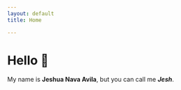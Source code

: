 ```yaml
---
layout: default
title: Home

---
```


# Hello 👋

My name is **Jeshua Nava Avila**, but you can call me **_Jesh_**.

<html>
<canvas id = "gameCanvas" width = "400" height = "480" style = "padding: 0; margin: auto; display: block;"></canvas>

<script>
    var canvas;
    var canvasContext;
    var ballX = 100;
    var ballY = 100;
    var ballSpeedX = 5;
    var ballSpeedY = 5;

    var playerPaddleY = 240;
    var opponentPaddleX = 1;
    var opponentPaddleY = 1;
    const PADDLE_HEIGHT = 60;
    const PADDLE_WIDTH = 10;
    const BALL_RADIUS = 7;

    function calculateMousePosition(evt)
    {
        var rect = canvas.getBoundingClientRect();
        var root = document.documentElement;
        var mouseX = evt.clientX - rect.left - root.scrollLeft;
        var mouseY = evt.clientY - rect.top - root.scrollTop;
        return {
            x:mouseX,
            y:mouseY
        };
    }

    window.onload = function() 
    {
        var framesPerSecond = 30;

        canvas = document.getElementById("gameCanvas");
        canvasContext = canvas.getContext("2d");

        opponentPaddleX = canvas.width - PADDLE_WIDTH - 1;
        opponentPaddleY = canvas.height / 2 - PADDLE_HEIGHT / 2;

        setInterval(function()
        {
            drawCanvas();
            moveOpponent();
            moveBall();
        }, 1000 / framesPerSecond );

        // Move player.
        canvas.addEventListener("mousemove",
            function(evt)
            {
                var mousePos = calculateMousePosition(evt);
                playerPaddleY = mousePos.y;
            }
        );

    }

    function drawRect(leftX, topY, width, height, color)
    {
        canvasContext.fillStyle = color;
        canvasContext.fillRect(leftX, topY, width, height);
    }

    function drawCircle(centerX, centerY, radius, drawColor)
    {
        canvasContext.fillStyle = drawColor;
        canvasContext.beginPath();
        canvasContext.arc(centerX, centerY, radius, 0, Math.PI*2, true);
        canvasContext.fill();
    }

    function ballReset()
    {
        ballSpeedX *= -1;
        ballX = canvas.height / 2;
        ballY = canvas.width / 2;
    }

    function drawCanvas()
    {
        // Black canvas.
        drawRect(0, 0, canvas.width, canvas.height, "black");
        // Ball.
        drawCircle(ballX, ballY, BALL_RADIUS, "FloralWhite");
        // Player paddle.
        drawRect(1, playerPaddleY - PADDLE_HEIGHT / 2, PADDLE_WIDTH, PADDLE_HEIGHT, "white");
    }

    function moveOpponent()
    {
        // Update position in Y with the Y of the ball.
        opponentPaddleY = ballY - PADDLE_HEIGHT / 2;
        drawRect(opponentPaddleX, opponentPaddleY, PADDLE_WIDTH, PADDLE_HEIGHT, "white");
    }

    function moveBall()
    {
        ballX += ballSpeedX;
        ballY += ballSpeedY;

        if (ballX > canvas.width - BALL_RADIUS || ballX < 0 + BALL_RADIUS)
        {
            ballReset();
        }

        if (ballX + BALL_RADIUS >=opponentPaddleX && (ballY >= opponentPaddleY && ballY <= opponentPaddleY + PADDLE_HEIGHT))
        {
            console.log("Hit opponent paddle");
            ballSpeedX *= -1;
        }

        if (ballY > canvas.height - BALL_RADIUS || ballY < 0 + BALL_RADIUS)
        {
            ballSpeedY *= -1;
        }
    }



</script>

</html>